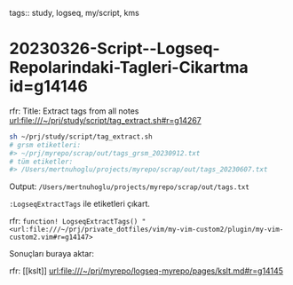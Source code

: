 tags:: study, logseq, my/script, kms

# 20230326-Script--Logseq-Repolarindaki-Tagleri-Cikartma id=g14146

rfr: Title: Extract tags from all notes <url:file:///~/prj/study/script/tag_extract.sh#r=g14267>

```sh
sh ~/prj/study/script/tag_extract.sh
# grsm etiketleri:
#> ~/prj/myrepo/scrap/out/tags_grsm_20230912.txt
# tüm etiketler:
#> /Users/mertnuhoglu/projects/myrepo/scrap/out/tags_20230607.txt
```

Output: `/Users/mertnuhoglu/projects/myrepo/scrap/out/tags.txt`

`:LogseqExtractTags` ile etiketleri çıkart.

rfr: `function! LogseqExtractTags() " <url:file:///~/prj/private_dotfiles/vim/my-vim-custom2/plugin/my-vim-custom2.vim#r=g14147>`

Sonuçları buraya aktar:

rfr: [[kslt]] <url:file:///~/prj/myrepo/logseq-myrepo/pages/kslt.md#r=g14145>

